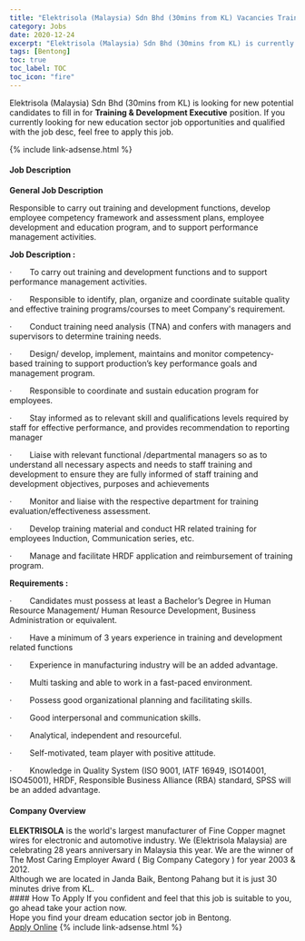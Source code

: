 ```yaml
---
title: "Elektrisola (Malaysia) Sdn Bhd (30mins from KL) Vacancies Training & Development Executive" 
category: Jobs 
date: 2020-12-24 
excerpt: "Elektrisola (Malaysia) Sdn Bhd (30mins from KL) is currently looking for suitable person to fill in the Training & Development Executive which positioned at Bentong" 
tags: [Bentong] 
toc: true 
toc_label: TOC 
toc_icon: "fire" 
--- 
```


<p>Elektrisola (Malaysia) Sdn Bhd (30mins from KL) is looking for new potential candidates to fill in for <b>Training & Development Executive</b> position. If you currently looking for new education sector job opportunities and qualified with the job desc, feel free to apply this job.
</p>{% include link-adsense.html %} 
 <div><div><div><h4>Job Description</h4></div></div><div><div><span><div><p><strong>General Job Description</strong></p><p>Responsible to carry out training and development functions, develop employee competency framework and assessment plans, employee development and education program, and to support performance management activities.</p><p><strong>Job Description :</strong></p><p>&#183;&#160;&#160;&#160;&#160;&#160;&#160;&#160;&#160;To carry out training and development functions and to support performance management activities.</p><p>&#183;&#160;&#160;&#160;&#160;&#160;&#160;&#160;&#160;Responsible to identify, plan, organize and coordinate&#160;suitable quality and effective training programs/courses to meet Company's requirement.</p><p>&#183;&#160;&#160;&#160;&#160;&#160;&#160;&#160;&#160;Conduct training need analysis (TNA) and confers with managers and supervisors to determine training needs.</p><p>&#183;&#160;&#160;&#160;&#160;&#160;&#160;&#160;&#160;Design/ develop, implement, maintains and monitor competency-based training to support production&#8217;s key performance goals and management program.</p><p>&#183;&#160;&#160;&#160;&#160;&#160;&#160;&#160;&#160;Responsible to coordinate and sustain education program for employees.</p><p>&#183;&#160;&#160;&#160;&#160;&#160;&#160;&#160;&#160;Stay informed as to relevant skill and qualifications levels required by staff for effective performance, and provides recommendation to reporting manager</p><p>&#183;&#160;&#160;&#160;&#160;&#160;&#160;&#160;&#160;Liaise with relevant functional /departmental managers so as to understand all necessary aspects and needs to staff training and development to ensure they are fully informed of staff training and development objectives, purposes and achievements</p><p>&#183;&#160;&#160;&#160;&#160;&#160;&#160;&#160;&#160;Monitor and liaise with the respective department for training evaluation/effectiveness assessment.</p><p>&#183;&#160;&#160;&#160;&#160;&#160;&#160;&#160;&#160;Develop training material and conduct HR related training for employees Induction, Communication series, etc.</p><p>&#183;&#160;&#160;&#160;&#160;&#160;&#160;&#160;&#160;Manage and facilitate HRDF application and reimbursement of training program.</p><p><strong>Requirements :</strong></p><p>&#183;&#160;&#160;&#160;&#160;&#160;&#160;&#160;&#160;Candidates must possess at least a Bachelor&#8217;s Degree in Human Resource Management/ Human Resource Development, Business Administration or equivalent.</p><p>&#183;&#160;&#160;&#160;&#160;&#160;&#160;&#160;&#160;Have a minimum of 3 years experience in training and development related functions&#160;</p><p>&#183;&#160;&#160;&#160;&#160;&#160;&#160;&#160;&#160;Experience in manufacturing industry will be an added advantage.</p><p>&#183;&#160;&#160;&#160;&#160;&#160;&#160;&#160;&#160;Multi tasking and able to work in a fast-paced environment.</p><p>&#183;&#160;&#160;&#160;&#160;&#160;&#160;&#160;&#160;Possess good organizational planning and facilitating skills.</p><p>&#183;&#160;&#160;&#160;&#160;&#160;&#160;&#160;&#160;Good interpersonal and communication skills.</p><p>&#183;&#160;&#160;&#160;&#160;&#160;&#160;&#160;&#160;Analytical, independent and resourceful.</p><p>&#183;&#160;&#160;&#160;&#160;&#160;&#160;&#160;&#160;Self-motivated, team player with positive attitude.</p><p>&#183;&#160;&#160;&#160;&#160;&#160;&#160;&#160;&#160;Knowledge in Quality System (ISO 9001, IATF 16949, ISO14001, ISO45001), HRDF, Responsible Business Alliance (RBA) standard, SPSS will be an added advantage.</p></div></span></div></div></div> 
<div><div><div><h4>Company Overview</h4></div></div><div><div><span><div><div><strong>ELEKTRISOLA</strong> is the world's largest manufacturer of Fine Copper magnet wires for electronic and automotive industry. We (Elektrisola Malaysia) are celebrating 28 years anniversary in Malaysia this year. We are the winner of The Most Caring Employer Award ( Big Company Category ) for year 2003 &amp; 2012.</div>
<div>Although we are located in Janda Baik, Bentong Pahang but it is just 30 minutes drive from KL.</div></div></span></div></div></div> 
#### How To Apply 
If you confident and feel that this job is suitable to you, go ahead take your action now. <br/> 
Hope you find your dream education sector job in Bentong. <br/> 
<a href="https://www.jobstreet.com.my/en/job/training-development-executive-4449814?jobId=jobstreet-my-job-4449814&sectionRank=21&token=0~5eaa494b-1720-4b23-8b84-50f5194e8046&fr=SRP%20View%20In%20New%20Ta" class="btn btn--info" target="_blank" rel="nofollow noopenner">Apply Online</a> 
{% include link-adsense.html %} 